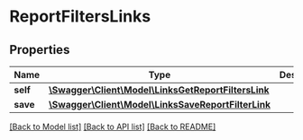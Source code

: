 # ReportFiltersLinks

## Properties
Name | Type | Description | Notes
------------ | ------------- | ------------- | -------------
**self** | [**\Swagger\Client\Model\LinksGetReportFiltersLink**](LinksGetReportFiltersLink.md) |  | 
**save** | [**\Swagger\Client\Model\LinksSaveReportFilterLink**](LinksSaveReportFilterLink.md) |  | 

[[Back to Model list]](../README.md#documentation-for-models) [[Back to API list]](../README.md#documentation-for-api-endpoints) [[Back to README]](../README.md)


